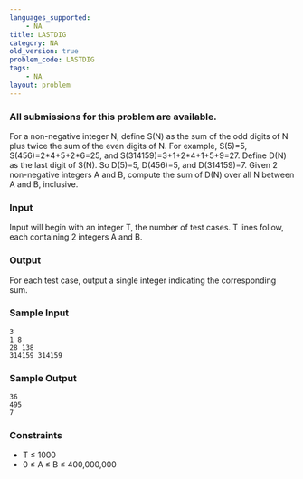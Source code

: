 ```yaml
---
languages_supported:
    - NA
title: LASTDIG
category: NA
old_version: true
problem_code: LASTDIG
tags:
    - NA
layout: problem
---
```

###  All submissions for this problem are available. 

For a non-negative integer N, define S(N) as the sum of the odd digits of N plus twice the sum of the even digits of N. For example, S(5)=5, S(456)=2\*4+5+2\*6=25, and S(314159)=3+1+2\*4+1+5+9=27. Define D(N) as the last digit of S(N). So D(5)=5, D(456)=5, and D(314159)=7. Given 2 non-negative integers A and B, compute the sum of D(N) over all N between A and B, inclusive.

### Input

Input will begin with an integer T, the number of test cases. T lines follow, each containing 2 integers A and B.

### Output

For each test case, output a single integer indicating the corresponding sum.

### Sample Input

```
3
1 8
28 138
314159 314159

```
### Sample Output

```
36
495
7

```
### Constraints

- T ≤ 1000
- 0 ≤ A ≤ B ≤ 400,000,000
